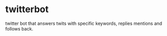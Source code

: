 # twitterbot
twitter bot that answers twits with specific keywords, replies mentions and follows back.
